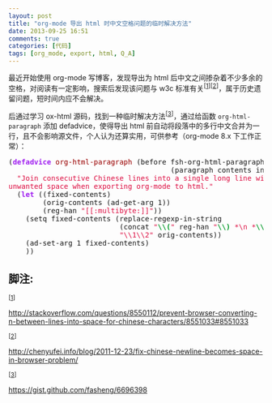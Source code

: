 ```yaml
---
layout: post
title: "org-mode 导出 html 时中文空格问题的临时解决方法"
date: 2013-09-25 16:51
comments: true
categories: [代码]
tags: [org_mode, export, html, Q_A]
---
```


<p>
最近开始使用 org-mode 写博客，发现导出为 html 后中文之间掺杂着不少多余的空格，对阅读有一定影响，搜索后发现该问题与 w3c 标准有关<sup>[<a id="fnr.1" name="fnr.1" class="footref" href="#fn.1">1</a>]</sup><sup>[<a id="fnr.2" name="fnr.2" class="footref" href="#fn.2">2</a>]</sup>，属于历史遗留问题，短时间内应不会解决。
</p>

<p>
后通过学习 ox-html 源码，找到一种临时解决方法<sup>[<a id="fnr.3" name="fnr.3" class="footref" href="#fn.3">3</a>]</sup>，通过给函数
<code>org-html-paragraph</code> 添加 defadvice，使得导出 html 前自动将段落中的多行中文合并为一行，且不会影响源文件，个人认为还算实用，可供参考（org-mode 8.x
下工作正常）：
</p>

<div class="org-src-container">

<pre class="src src-emacs-lisp">(<span style="color: #a020f0; font-weight: bold;">defadvice</span> <span style="color: #990000;">org-html-paragraph</span> (before fsh-org-html-paragraph-advice
                                      (paragraph contents info) activate)
  <span style="color: #dd1144;">"Join consecutive Chinese lines into a single long line without</span>
<span style="color: #dd1144;">unwanted space when exporting org-mode to html."</span>
  (<span style="color: #a020f0; font-weight: bold;">let</span> ((fixed-contents)
        (orig-contents (ad-get-arg 1))
        (reg-han <span style="color: #dd1144;">"[[:multibyte:]]"</span>))
    (setq fixed-contents (replace-regexp-in-string
                          (concat <span style="color: #dd1144;">"</span><span style="color: #009926; font-weight: bold;">\\</span><span style="color: #009926; font-weight: bold;">(</span><span style="color: #dd1144;">"</span> reg-han <span style="color: #dd1144;">"</span><span style="color: #009926; font-weight: bold;">\\</span><span style="color: #009926; font-weight: bold;">)</span><span style="color: #dd1144;"> *\n *</span><span style="color: #009926; font-weight: bold;">\\</span><span style="color: #009926; font-weight: bold;">(</span><span style="color: #dd1144;">"</span> reg-han <span style="color: #dd1144;">"</span><span style="color: #009926; font-weight: bold;">\\</span><span style="color: #009926; font-weight: bold;">)</span><span style="color: #dd1144;">"</span>)
                          <span style="color: #dd1144;">"\\1\\2"</span> orig-contents))
    (ad-set-arg 1 fixed-contents)
    ))
</pre>
</div>
<div id="footnotes">
<h2 class="footnotes">&#33050;&#27880;: </h2>
<div id="text-footnotes">

<div class="footdef"><sup>[<a id="fn.1" name="fn.1" class="footnum" href="#fnr.1">1</a>]</sup> <p class="footpara">
<a href="http://stackoverflow.com/questions/8550112/prevent-browser-converting-n-between-lines-into-space-for-chinese-characters/8551033#8551033">http://stackoverflow.com/questions/8550112/prevent-browser-converting-n-between-lines-into-space-for-chinese-characters/8551033#8551033</a>
</p></div>

<div class="footdef"><sup>[<a id="fn.2" name="fn.2" class="footnum" href="#fnr.2">2</a>]</sup> <p class="footpara">
<a href="http://chenyufei.info/blog/2011-12-23/fix-chinese-newline-becomes-space-in-browser-problem/">http://chenyufei.info/blog/2011-12-23/fix-chinese-newline-becomes-space-in-browser-problem/</a>
</p></div>

<div class="footdef"><sup>[<a id="fn.3" name="fn.3" class="footnum" href="#fnr.3">3</a>]</sup> <p class="footpara">
<a href="https://gist.github.com/fasheng/6696398">https://gist.github.com/fasheng/6696398</a>
</p></div>


</div>
</div>
